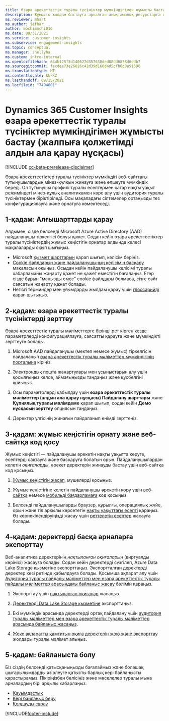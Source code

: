 ```yaml
---
title: Өзара әрекеттестік туралы түсініктер мүмкіндігімен жұмысты бастау
description: Жұмысты жылдам бастауға арналған анықтамалық ресурстарға шолу.
ms.reviewer: mhart
ms.author: jefhar
author: mochimochi016
ms.date: 08/31/2021
ms.service: customer-insights
ms.subservice: engagement-insights
ms.topic: conceptual
ms.manager: shellyha
ms.custom: intro-internal
ms.openlocfilehash: 644b125f5d140627d357630ded88dd6838d6edb7
ms.sourcegitcommit: fecdee73e26816c42d39d160d4d5cfb6c8a91596
ms.translationtype: HT
ms.contentlocale: kk-KZ
ms.lasthandoff: 09/15/2021
ms.locfileid: "7494601"
---
```

# <a name="get-started-with-dynamics-365-customer-insights-engagement-insights-capability-public-preview"></a>Dynamics 365 Customer Insights өзара әрекеттестік туралы түсініктер мүмкіндігімен жұмысты бастау (жалпыға қолжетімді алдын ала қарау нұсқасы)

[!INCLUDE [cc-beta-prerelease-disclaimer](includes/cc-beta-prerelease-disclaimer.md)]

Өзара әрекеттестіктер туралы түсініктер мүмкіндігі веб-сайттағы тұтынушылардың мінез-құлқын жинауға және өлшеуге мүмкіндік береді. Ол тұтынушы профилі туралы есептермен қатар нақты уақыт режиміндегі мінез-құлық аналитикамен көре алу үшін аудитория туралы түсініктермен біріктіріледі. Осы мақаладағы сілтемелер ортаңызды тез конфигурациялауға және орнатуға көмектеседі.

## <a name="step-1-review-prerequisites"></a>1-қадам: Алғышарттарды қарау

Алдымен, сізде белсенді Microsoft Azure Active Directory (AAD) пайдаланушы тіркелгісі болуы қажет. Содан кейін өзара әрекеттестіктер туралы түсініктердің жұмыс кеңістігін орнатар алдында келесі мақалаларды оқып шығыңыз.

- Microsoft [қызмет шарттарын](terms-of-service.md) қарап шығып, келісім беріңіз.  
- [Cookie файлдарын және пайдаланушының келісімін басқару](user-consent-storage.md) мақаласын оқыңыз. Осыдан кейін пайдаланушы келісімі туралы хабарламаны жаңарту қажет не қажет еместігін бағалаңыз. Егер сізде бұрын "маңызды емес" cookie файлдары болмаса, сізге сайт саясатын жаңарту қажет болады.
- Негізгі терминдер мен ұғымдарды жылдам қарау үшін [глоссарийді](glossary.md) қарап шығыңыз.

## <a name="step-2-explore-engagement-insights"></a>2-қадам: өзара әрекеттестік туралы түсініктерді зерттеу

Өзара әрекеттестік туралы мәліметтерге бірінші рет кірген кезде параметрлерді конфигурациялауға, саясатты қарауға және мүмкіндікті зерттеуге болады.

1. Microsoft AAD пайдаланушы (мектеп немесе жұмыс) тіркелгісін пайдаланып [өзара әрекеттестік туралы мәліметтер мүмкіндігінің порталына](https://home.ci.ai.dynamics.com/app/engagement-insights) кіріңіз.

1. Электрондық пошта жаңартулары мен ұсыныстарын алу үшін қосылғыңыз келсе, аймағыңызды таңдаңыз және құсбелгіні қойыңыз.

1. Осы параметрлерді қабылдау үшін **өзара әрекеттестік туралы мәліметтер (алдын ала қарау нұсқасы) Пайдалану шарттары** және **Құпиялық туралы мәлімдеме** қарап шығып, содан кейін **Демо нұсқасын зерттеу** опциясын таңдаңыз.

1. Деректер үлгісінің жинағын пайдаланып өнімді зерттеңіз.

##  <a name="step-3-set-up-a-workspace-and-add-code-to-your-website"></a>3-қадам: жұмыс кеңістігін орнату және веб-сайтқа код қосу

Жұмыс кеңістігі — пайдаланушы әрекетін нақты уақытта көруге, есептерді сақтауға және басқаруға болатын орын. Пайдаланушылардан келетін *оқиғаларды*, әрекет деректерін жинауды бастау үшін веб-сайтқа код қосыңыз.

1. [Жұмыс кеңістігін жасап](create-workspace.md), мүшелерді қосыңыз.

1. Жұмыс кеңістігіне келетін пайдаланушы әрекетін көру үшін [веб-сайтқа](instrument-website.md) немесе [мобильді бағдарламаға](developer-resources.md#capture-events-from-mobile-apps) код қосыңыз.

1. Белсенді пайдаланушыларды браузер, құрылғы, операциялық жүйе, орын және тіл арқылы көрсететін [нақты уақыттағы есепті](view-reports.md) қараңыз. Өз көрнекілендіруіңізді жасау үшін [реттелетін есептер](custom-reports.md) жасауға болады.
    
## <a name="step-4-export-data-to-other-channels"></a>4-қадам: деректерді басқа арналарға экспорттау

Веб-аналитика деректерінің *нақтыланған оқиғаларын* (виртуалды көрінісі) жасауға болады. Содан кейін деректерді сүзгілеп, Azure Data Lake Storage қызметіне экспорттаңыз. Экспортталған деректерді деректер көзі ретінде қабылдауға болады. Қосымша ақпарат алу үшін [Аудитория туралы пайдалы мәліметтер мен өзара әрекеттестік туралы пайдалы мәліметтер арасындағы байланыс жасау](integrate-audience-insights-engagement-insights.md) бөлімін қараңыз.

1. Экспорттау үшін [нақтыланған оқиғалар](refined-events.md) жасаңыз.

1. [Деректерді Data Lake Storage қызметіне](export-events.md) экспорттаңыз.

1. Екі мүмкіндік арасында деректерді ортақ пайдалану үшін [аудитория туралы мәліметтер мен өзара әрекеттестік туралы мәліметтер арасында байланыс жасаңыз](integrate-audience-insights-engagement-insights.md).

1. [Жеке ақпаратты қамтитын оқиға деректерін жою және экспорттау](delete-export-personal-data.md) жолдары туралы мәлімет алыңыз.
 
## <a name="step-5-stay-connected"></a>5-қадам: байланыста болу

Біз сіздің белсенді қатысқаныңызды бағалаймыз және болашақ шығарылымдарды әзірлеуге қатысты барлық кері байланысты қарастырамыз. Пікіріңізбен бөлісіңіз және мәселелер туралы мына арналардың бірі арқылы хабарлаңыз:
- [Қауымдастық](https://go.microsoft.com/fwlink/?linkid=2141648)
- [Кері байланыс беру](https://go.microsoft.com/fwlink/?linkid=2143222)
- [Қолдауды сұрау](https://go.microsoft.com/fwlink/?linkid=2145734) 


[!INCLUDE[footer-include](../includes/footer-banner.md)]
